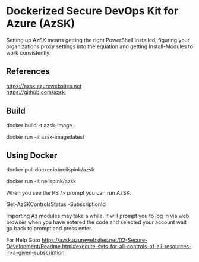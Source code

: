 # Dockerized Secure DevOps Kit for Azure (AzSK) 

Setting up AzSK means getting the right PowerShell installed, figuring your organizations proxy settings into the equation and getting Install-Modules to work consistently. 

## References

https://azsk.azurewebsites.net  
https://github.com/azsk

## Build

docker build -t azsk-image .

docker run -it azsk-image:latest

## Using Docker

docker pull docker.io/neilspink/azsk

docker run -it neilspink/azsk

When you see the PS /> prompt you can run AzSK.

Get-AzSKControlsStatus -SubscriptionId

Importing Az modules may take a while. It will prompt you to log in via web browser when you have entered the code and selected your account wait go back to prompt and press enter.

For Help Goto https://azsk.azurewebsites.net/02-Secure-Development/Readme.html#execute-svts-for-all-controls-of-all-resources-in-a-given-subscription

